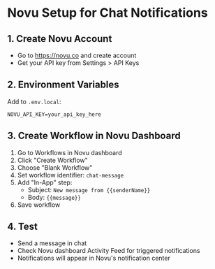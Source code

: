 # Novu Setup for Chat Notifications

## 1. Create Novu Account
- Go to https://novu.co and create account
- Get your API key from Settings > API Keys

## 2. Environment Variables
Add to `.env.local`:
```
NOVU_API_KEY=your_api_key_here
```

## 3. Create Workflow in Novu Dashboard
1. Go to Workflows in Novu dashboard
2. Click "Create Workflow"
3. Choose "Blank Workflow"
4. Set workflow identifier: `chat-message`
5. Add "In-App" step:
   - Subject: `New message from {{senderName}}`
   - Body: `{{message}}`
6. Save workflow

## 4. Test
- Send a message in chat
- Check Novu dashboard Activity Feed for triggered notifications
- Notifications will appear in Novu's notification center